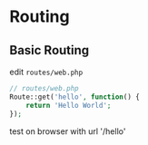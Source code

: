# Routing

## Basic Routing

edit `routes/web.php`

```php
// routes/web.php
Route::get('hello', function() {
    return 'Hello World';
});
```

test on browser with url '/hello'
